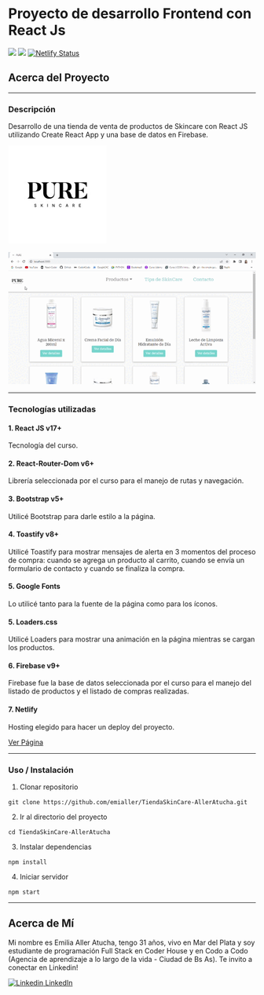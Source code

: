 # Proyecto de desarrollo Frontend con React Js
<img src="https://upload.wikimedia.org/wikipedia/commons/thumb/a/a7/React-icon.svg/539px-React-icon.svg.png" width="50" height="auto"/> <img src="https://bookface-images.s3.amazonaws.com/logos/e6b073de207210d17ba46f14e98095613c20b4fd.png" width="100" height="auto"/> [![Netlify Status](https://api.netlify.com/api/v1/badges/e57a2d03-5529-4630-8def-934b276c084b/deploy-status)](https://app.netlify.com/sites/pureskincare/deploys)

## Acerca del Proyecto

-------------------------

### Descripción

Desarrollo de una tienda de venta de productos de Skincare con React JS utilizando Create React App y una base de datos en Firebase.

![logoPure](public/pure.jpg)

![pureGif](public/pureGif.gif)

-------------------------

### Tecnologías utilizadas

#### 1. React JS v17+ 
Tecnología del curso.
#### 2. React-Router-Dom v6+
Librería seleccionada por el curso para el manejo de rutas y navegación.
#### 3. Bootstrap v5+
Utilicé Bootstrap para darle estilo a la página.
#### 4. Toastify v8+
Utilicé Toastify para mostrar mensajes de alerta en 3 momentos del proceso de compra: cuando se agrega un producto al carrito, cuando se envía un formulario de contacto y cuando se finaliza la compra.
#### 5. Google Fonts
Lo utilicé tanto para la fuente de la página como para los íconos.
#### 5. Loaders.css
Utilicé Loaders para mostrar una animación en la página mientras se cargan los productos.
#### 6. Firebase v9+
Firebase fue la base de datos seleccionada por el curso para el manejo del listado de productos y el listado de compras realizadas.
#### 7. Netlify 
Hosting elegido para hacer un deploy del proyecto.

[Ver Página](https://pureskincare.netlify.app/)

------------------------------
### Uso / Instalación

1. Clonar repositorio
```
git clone https://github.com/emialler/TiendaSkinCare-AllerAtucha.git
```
2. Ir al directorio del proyecto
```
cd TiendaSkinCare-AllerAtucha
```
3. Instalar dependencias
```
npm install
```
4. Iniciar servidor
```
npm start
```
------------------------------

## Acerca de Mí

Mi nombre es Emilia Aller Atucha, tengo 31 años, vivo en Mar del Plata y soy estudiante de programación Full Stack en Coder House y en Codo a Codo (Agencia de aprendizaje a lo largo de la vida - Ciudad de Bs As).
Te invito a conectar en Linkedin!

[![Linkedin](https://i.stack.imgur.com/gVE0j.png) LinkedIn](https://www.linkedin.com/in/emilia-aller-atucha/)

